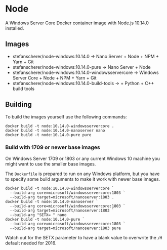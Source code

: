 # Node

A Windows Server Core Docker container image with Node.js 10.14.0 installed.

## Images

- stefanscherer/node-windows:10.14.0 -> Nano Server + Node + NPM + Yarn + Git
- stefanscherer/node-windows:10.14.0-pure -> Nano Server + Node
- stefanscherer/node-windows:10.14.0-windowsservercore -> Windows Server Core + Node + NPM + Yarn + Git
- stefanscherer/node-windows:10.14.0-build-tools -> + Python + C++ build tools

## Building

To build the images yourself use the following commands:

```
docker build -t node:10.14.0-windowsservercore .
docker build -t node:10.14.0-nanoserver nano
docker build -t node:10.14.0-pure pure
```

### Build with 1709 or newer base images

On Windows Server 1709 or 1803 or any current Windows 10 machine you might want to use the smaller base images.

The `Dockerfile` is prepared to run on any Windows platform, but you have to specify some build arguments to make it work with newer base images.

```
docker build -t node:10.14.0-windowsservercore `
  --build-arg core=microsoft/windowsservercore:1803 `
  --build-arg target=microsoft/nanoserver:1803 .
docker build -t node:10.14.0-nanoserver `
  --build-arg core=microsoft/windowsservercore:1803 `
  --build-arg target=microsoft/nanoserver:1803 `
  --build-arg "SETX= " nano
docker build -t node:10.14.0-pure `
  --build-arg core=microsoft/windowsservercore:1803 `
  --build-arg target=microsoft/nanoserver:1803 pure
```

Watch out for the SETX parameter to have a blank value to overwrite the `/M` default needed for 2016.

